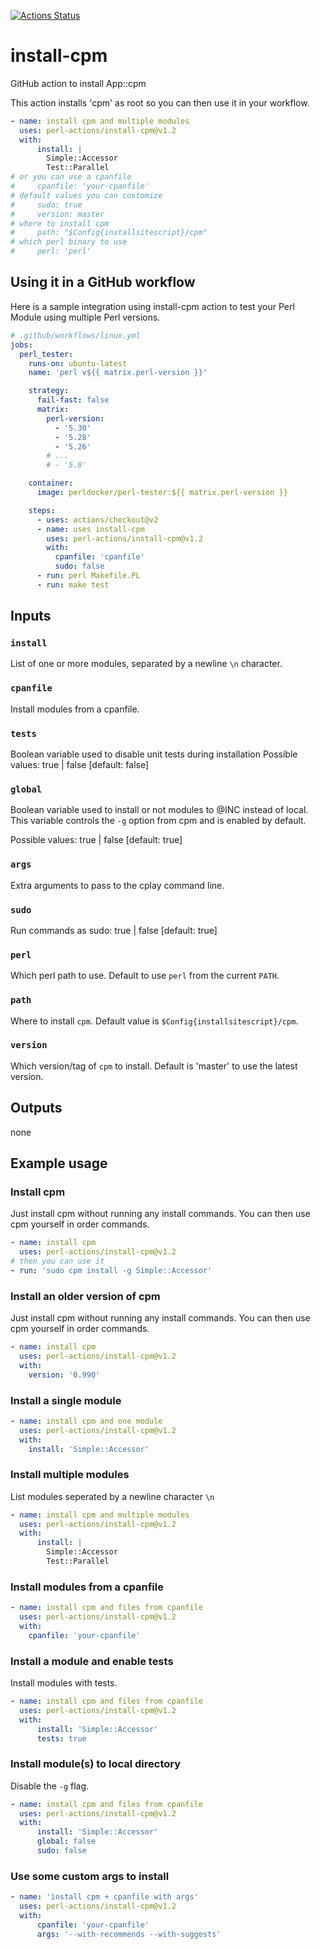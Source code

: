[![Actions Status](https://github.com/perl-actions/install-cpm/workflows/check/badge.svg)](https://github.com/perl-actions/install-cpm/actions)

# install-cpm

GitHub action to install App::cpm

This action installs 'cpm' as root so you can then use it in your workflow.

```yaml
- name: install cpm and multiple modules
  uses: perl-actions/install-cpm@v1.2
  with:
      install: |
        Simple::Accessor
        Test::Parallel
# or you can use a cpanfile
#     cpanfile: 'your-cpanfile'
# default values you can customize
#     sudo: true
#     version: master
# where to install cpm
#     path: "$Config{installsitescript}/cpm"
# which perl binary to use
#     perl: 'perl'
```

## Using it in a GitHub workflow

Here is a sample integration using install-cpm action
to test your Perl Module using multiple Perl versions.

```yaml
# .github/workflows/linux.yml
jobs:
  perl_tester:
    runs-on: ubuntu-latest
    name: 'perl v${{ matrix.perl-version }}'

    strategy:
      fail-fast: false
      matrix:
        perl-version:
          - '5.30'
          - '5.28'
          - '5.26'
        # ...
        # - '5.8'

    container:
      image: perldocker/perl-tester:${{ matrix.perl-version }}

    steps:
      - uses: actions/checkout@v2
      - name: uses install-cpm
        uses: perl-actions/install-cpm@v1.2
        with:
          cpanfile: 'cpanfile'
          sudo: false
      - run: perl Makefile.PL
      - run: make test
```

## Inputs

### `install`

List of one or more modules, separated by a newline `\n` character.

### `cpanfile`

Install modules from a cpanfile.

### `tests`

Boolean variable used to disable unit tests during installation
Possible values: true | false [default: false]

### `global`

Boolean variable used to install or not modules to @INC instead of local.
This variable controls the `-g` option from cpm and is enabled by default.

Possible values: true | false [default: true]

### `args`

Extra arguments to pass to the cplay command line.

### `sudo`

Run commands as sudo: true | false [default: true]

### `perl`

Which perl path to use. Default to use `perl` from the current `PATH`.

### `path`

Where to install `cpm`. Default value is `$Config{installsitescript}/cpm`.

### `version`

Which version/tag of `cpm` to install. Default is 'master' to use the latest version.

## Outputs

none

## Example usage

### Install cpm

Just install cpm without running any install commands.
You can then use cpm yourself in order commands.

```yaml
- name: install cpm
  uses: perl-actions/install-cpm@v1.2
# then you can use it
- run: 'sudo cpm install -g Simple::Accessor'
```

### Install an older version of cpm

Just install cpm without running any install commands.
You can then use cpm yourself in order commands.

```yaml
- name: install cpm
  uses: perl-actions/install-cpm@v1.2
  with:
    version: '0.990'
```

### Install a single module

```yaml
- name: install cpm and one module
  uses: perl-actions/install-cpm@v1.2
  with:
    install: 'Simple::Accessor'
```

### Install multiple modules

List modules seperated by a newline character `\n`

```yaml
- name: install cpm and multiple modules
  uses: perl-actions/install-cpm@v1.2
  with:
      install: |
        Simple::Accessor
        Test::Parallel
```

### Install modules from a cpanfile

```yaml
- name: install cpm and files from cpanfile
  uses: perl-actions/install-cpm@v1.2
  with:
    cpanfile: 'your-cpanfile'
```

### Install a module and enable tests

Install modules with tests.

```yaml
- name: install cpm and files from cpanfile
  uses: perl-actions/install-cpm@v1.2
  with:
      install: 'Simple::Accessor'
      tests: true
```

### Install module(s) to local directory

Disable the `-g` flag.

```yaml
- name: install cpm and files from cpanfile
  uses: perl-actions/install-cpm@v1.2
  with:
      install: 'Simple::Accessor'
      global: false
      sudo: false
```

### Use some custom args to install

```yaml
- name: 'install cpm + cpanfile with args'
  uses: perl-actions/install-cpm@v1.2
  with:
      cpanfile: 'your-cpanfile'
      args: '--with-recommends --with-suggests'
```
